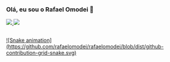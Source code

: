 ### Olá, eu sou o Rafael Omodei 👋

 <div>
  <a href="https://github.com/rafaelomodei">
  <img height="180em" src="https://github-readme-stats.vercel.app/api?username=rafaelomodei&show_icons=true&theme=radical&include_all_commits=true&count_private=true"/>
  <img height="180em" src="https://github-readme-stats.vercel.app/api/top-langs/?username=rafaelomodei&layout=compact&langs_count=7&theme=radical"/>
</div>
 
##
 
<div>
  ![Snake animation](https://github.com/rafaelomodei/rafaelomodei/blob/dist/github-contribution-grid-snake.svg) 
</div>

